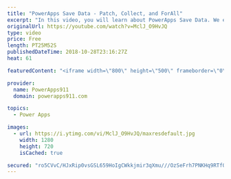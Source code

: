 ```yaml
---
title: "PowerApps Save Data - Patch, Collect, and ForAll"
excerpt: "In this video, you will learn about PowerApps Save Data. We explore adding some controls to the screen and then using Patch, Collect, and ForAll to save the data back to our data source. We even have a special Halloween theme. For a Bonus we also talk about the Media Control.  AddColumns, ShowColumns,"
originalUrl: https://youtube.com/watch?v=MclJ_O9HvJQ
type: video
price: Free
length: PT25M52S
publishedDateTime: 2018-10-28T23:16:27Z
heat: 61

featuredContent: "<iframe width=\"800\" height=\"500\" frameborder=\"0\" src=\"https://www.youtube.com/embed/MclJ_O9HvJQ\" allow=\"accelerometer; autoplay; encrypted-media; gyroscope; picture-in-picture\" allowfullscreen></iframe>"

provider:
  name: PowerApps911
  domain: powerapps911.com

topics:
  - Power Apps

images:
  - url: https://i.ytimg.com/vi/MclJ_O9HvJQ/maxresdefault.jpg
    width: 1280
    height: 720
    isCached: true

secured: "ro5CVvC/HJxRip0vsGSL659HoIgCWkkjmir3qXmu///OzSeFrh7PNKHq9RTfOvCr+SYmkNNpPLIfdDs+IpAYfLVPIHwB4aKdcHxzoHMUKGawgxGpQ59nWbkmBH2yR0ISSjMZcSOAZ8V0OyhsHU6QvkVUDF8XQGgloydHo3URpAH7bYVQn/7qre5HMzDG8pFR+t7UN9o6gYR1Asao7RgR8TfeycQq8KZuNzPY2r+ERxBr3vZt1zMunMm7Kkc9t7L0tBtDJBUoujTS5JmHBfySqzhwfjOzvDovL/1nTVsuwlgeQsE4Kn46Z+JHF/kW3eLugSlh/q5SFAzmcSz20j3PfHhop6zNJtsAZ2cl+KcVxR8hS6QsIjJ/2mTPJopKKtpc3+WLs4IwuLIDOoKRASoSnWs6nz0/wztX94u3thTKP4UBUESF3EwuTH/1lVvD5+oE;qW689FehT7/vkB9x02vUww=="
---
```


